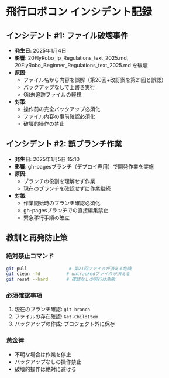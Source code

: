 # 飛行ロボコン インシデント記録

## インシデント #1: ファイル破壊事件
- **発生日**: 2025年1月4日
- **影響**: 20FlyRobo_ip_Regulations_text_2025.md, 20FlyRobo_Beginner_Regulations_text_2025.md を破壊
- **原因**: 
  - ファイル名から内容を誤解（第20回+改訂案を第21回と誤認）
  - バックアップなしで上書き実行
  - Git未追跡ファイルの軽視
- **対策**: 
  - 操作前の完全バックアップ必須化
  - ファイル内容の事前確認必須化
  - 破壊的操作の禁止

## インシデント #2: 誤ブランチ作業
- **発生日**: 2025年1月5日 15:10
- **影響**: gh-pagesブランチ（デプロイ専用）で開発作業を実施
- **原因**: 
  - ブランチの役割を理解せず作業
  - 現在のブランチを確認せずに作業継続
- **対策**: 
  - 作業開始時のブランチ確認必須化
  - gh-pagesブランチでの直接編集禁止
  - 緊急移行手順の確立

## 教訓と再発防止策

### 絶対禁止コマンド
```bash
git pull                # 第21回ファイルが消える危険
git clean -fd          # untrackedファイルが消える
git reset --hard       # 確認なしの実行は危険
```

### 必須確認事項
1. 現在のブランチ確認: `git branch`
2. ファイルの存在確認: `Get-ChildItem`
3. バックアップの作成: プロジェクト外に保存

### 黄金律
- 不明な場合は作業を停止
- バックアップなしの操作禁止
- 破壊的操作は絶対に避ける